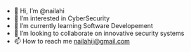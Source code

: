 - 👋 Hi, I’m @nailahi
- 👀 I’m interested in CyberSecurity
- 🌱 I’m currently learning Software Developement
- 💞️ I’m looking to collaborate on innovative security systems
- 📫 How to reach me nailahij@gmail.com

<!---
nailahi/nailahi is a ✨ special ✨ repository because its `README.md` (this file) appears on your GitHub profile.
You can click the Preview link to take a look at your changes.
--->
